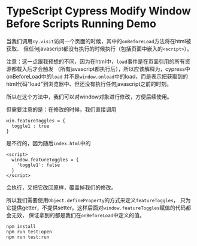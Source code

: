 TypeScript Cypress Modify Window Before Scripts Running Demo
============================================================

当我们调用`cy.visit`访问一个页面的时候，其中的`onBeforeLoad`方法将在html被获取、
但任何javascript都没有执行的时候执行（包括页面中嵌入的`<script>`）。

注意：这一点跟我预想的不同，因为在html中，`load`事件是在页面引用的所有资源都载入后才会触发
（所有javascript都执行后），所以应该解释为，cypress中onBeforeLoad中的`load`
并不是`window.onload`中的load，而是表示把获取到的html代码"load"到浏览器中、但还没有执行任何javascript之前的时刻。

所以在这个方法中，我们可以对window对象进行修改，方便后续使用。

但需要注意的是：在修改的时候，我们直接调用

```
win.featureToggles = {
  toggle1 : true
}
```

是不行的，因为随后`index.html`中的

```
<script>
  window.featureToggles = {
    'toggle1': false
  }
</script>
```

会执行，又把它改回原样，覆盖掉我们的修改。

所以我们需要使用`Object.defineProperty`的方式来定义`featureToggles`，
只为它提供getter，不提供setter。这样后面对`window.featureToggles`赋值的代码都会无效，
保证拿到的都是我们在`onBeforeLoad`中定义的值。

```
npm install
npm run test:open
npm run test:run
```
